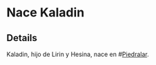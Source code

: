 # Nace Kaladin


## Details
Kaladin, hijo de Lirin y Hesina, nace en #[Piedralar](locations/hearthstone).
